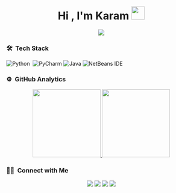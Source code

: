 <h1 align="center">Hi , I'm Karam <img src="https://media.giphy.com/media/TEnXkcsHrP4YedChhA/giphy.gif" width="35"></h1>
<p align="center">
  <a href="https://github.com/DenverCoder1/readme-typing-svg"><img src="https://readme-typing-svg.herokuapp.com?lines=Always%20learning%20new%20things&center=true&width=500&height=50"></a>
</p>

<!--
**azizovrafael/azizovrafael** is a ✨ _special_ ✨ repository because its `README.md` (this file) appears on your GitHub profile.

Here are some ideas to get you started:

- 🔭 I’m currently working on ...
- 🌱 I’m currently learning ...
- 👯 I’m looking to collaborate on ...
- 🤔 I’m looking for help with ...
- 💬 Ask me about ...
- 📫 How to reach me: ...
- 😄 Pronouns: ...
- ⚡ Fun fact: ...
-->

### 🛠 &nbsp;Tech Stack

![Python](https://img.shields.io/badge/-Python-05122A?style=flat&logo=python)&nbsp;
![PyCharm](https://img.shields.io/badge/pycharm-143?style=flat&logo=pycharm&logoColor=black&color=black&labelColor=green)
![Java](https://img.shields.io/badge/java-%23ED8B00.svg?style=flat&logo=openjdk&logoColor=white)
![NetBeans IDE](https://img.shields.io/badge/NetBeansIDE-1B6AC6.svg?style=flat&logo=apache-netbeans-ide&logoColor=white)

### ⚙️ &nbsp;GitHub Analytics

<p align="center">
<a href="https://github.com/justkaram">
  <img height="180em" src="https://github-readme-stats-eight-theta.vercel.app/api?username=justkaram&show_icons=true&theme=algolia&include_all_commits=true&count_private=true"/>
  <img height="180em" src="https://github-readme-stats-eight-theta.vercel.app/api/top-langs/?username=justkaram&layout=compact&langs_count=8&theme=algolia&include_all_commits=true&count_private=true"/>
</a>
</p>




  
  
  ### 🤝🏻 &nbsp;Connect with Me

<p align="center">
<a href="https://t.me/nolimiT_k"><img src="https://img.shields.io/badge/-TELEGRAM-2CA5E0?style=flat&logo=telegram&logoColor=white"/></a>
<a href="mailto:karamhilles@gmail.com"><img src="https://img.shields.io/badge/-GMAIL-D14836?style=flat&logo=Gmail&logoColor=white"/></a>
<a href="https://www.instagram.com/justkaramm/"><img src="https://img.shields.io/badge/-INSTAGRAM-E4405F?style=flat&logo=Instagram&logoColor=white"/></a>
<a href="https://www.facebook.com/karam.hillis/"><img src="https://img.shields.io/badge/-FACEBOOK-1877F2?style=flat&logo=Facebook&logoColor=white"/></a>
</p>
